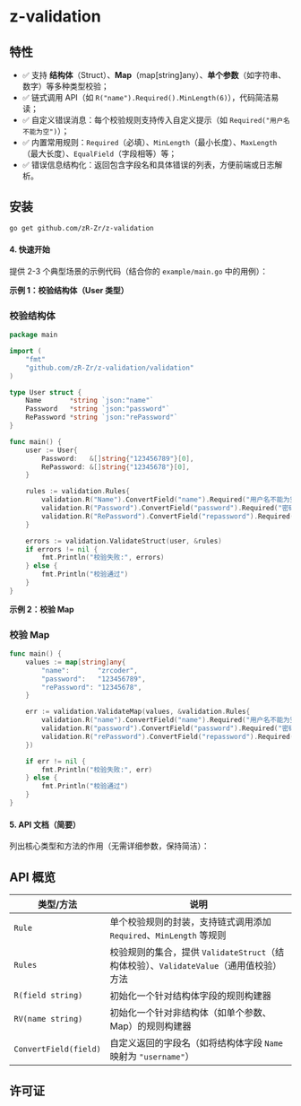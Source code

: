 # z-validation

## 特性

- ✅ 支持 **结构体**（Struct）、**Map**（map[string]any）、**单个参数**（如字符串、数字）等多种类型校验；
- ✅ 链式调用 API（如 `R("name").Required().MinLength(6)`），代码简洁易读；
- ✅ 自定义错误消息：每个校验规则支持传入自定义提示（如 `Required("用户名不能为空")`）；
- ✅ 内置常用规则：`Required`（必填）、`MinLength`（最小长度）、`MaxLength`（最大长度）、`EqualField`（字段相等）等；
- ✅ 错误信息结构化：返回包含字段名和具体错误的列表，方便前端或日志解析。

## 安装

```bash
go get github.com/zR-Zr/z-validation
```

#### 4. **快速开始**

提供 2-3 个典型场景的示例代码（结合你的 `example/main.go` 中的用例）：

**示例 1：校验结构体（User 类型）**

### 校验结构体

```go
package main

import (
	"fmt"
	"github.com/zR-Zr/z-validation/validation"
)

type User struct {
	Name       *string `json:"name"`
	Password   *string `json:"password"`
	RePassword *string `json:"rePassword"`
}

func main() {
	user := User{
		Password:   &[]string{"123456789"}[0],
		RePassword: &[]string{"12345678"}[0],
	}

	rules := validation.Rules{
		validation.R("Name").ConvertField("name").Required("用户名不能为空"),
		validation.R("Password").ConvertField("password").Required("密码不能为空").MinLength(6, "密码不能小于6位"),
		validation.R("RePassword").ConvertField("repassword").Required("确认密码不能为空").EqualField("Password", "两次密码不一致"),
	}

	errors := validation.ValidateStruct(user, &rules)
	if errors != nil {
		fmt.Println("校验失败:", errors)
	} else {
		fmt.Println("校验通过")
	}
}
```

**示例 2：校验 Map**

### 校验 Map

```go
func main() {
	values := map[string]any{
		"name":       "zrcoder",
		"password":   "123456789",
		"rePassword": "12345678",
	}

	err := validation.ValidateMap(values, &validation.Rules{
		validation.R("name").ConvertField("name").Required("用户名不能为空"),
		validation.R("password").ConvertField("password").Required("密码不能为空").MinLength(6, "密码不能小于6位"),
		validation.R("rePassword").ConvertField("repassword").Required("确认密码不能为空").EqualField("password", "两次密码不一致"),
	})

	if err != nil {
		fmt.Println("校验失败:", err)
	} else {
		fmt.Println("校验通过")
	}
}
```

#### 5. **API 文档（简要）**

列出核心类型和方法的作用（无需详细参数，保持简洁）：

## API 概览

| 类型/方法             | 说明                                                                                   |
| --------------------- | -------------------------------------------------------------------------------------- |
| `Rule`                | 单个校验规则的封装，支持链式调用添加 `Required`、`MinLength` 等规则                    |
| `Rules`               | 校验规则的集合，提供 `ValidateStruct`（结构体校验）、`ValidateValue`（通用值校验）方法 |
| `R(field string)`     | 初始化一个针对结构体字段的规则构建器                                                   |
| `RV(name string)`     | 初始化一个针对非结构体（如单个参数、Map）的规则构建器                                  |
| `ConvertField(field)` | 自定义返回的字段名（如将结构体字段 `Name` 映射为 `"username"`）                        |

## 许可证
